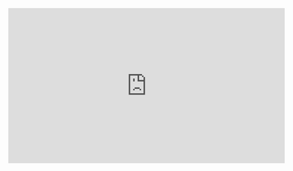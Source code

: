 <html>
<head>
<title>       </title>
<iframe width="560" height="315" src="https://www.youtube.com/embed/3SCBYUE_X1U" title="YouTube video player" frameborder="0" allow="accelerometer; autoplay; clipboard-write; encrypted-media; gyroscope; picture-in-picture" allowfullscreen></iframe>
</body>
</html>
